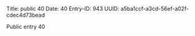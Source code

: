 Title: public 40
Date: 40
Entry-ID: 943
UUID: a5ba1ccf-a3cd-56ef-a02f-cdec4d73bead

Public entry 40
